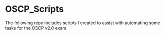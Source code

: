# OSCP_Scripts
The following repo includes scripts I created to assist with automating some tasks for the OSCP v2.0 exam.
